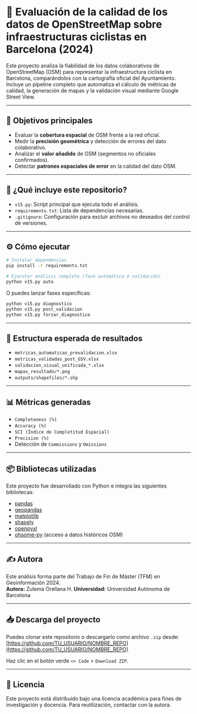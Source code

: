 # 🚴 Evaluación de la calidad de los datos de OpenStreetMap sobre infraestructuras ciclistas en Barcelona (2024)

Este proyecto analiza la fiabilidad de los datos colaborativos de OpenStreetMap (OSM) para representar la infraestructura ciclista en Barcelona, comparándolos con la cartografía oficial del Ayuntamiento. Incluye un pipeline completo que automatiza el cálculo de métricas de calidad, la generación de mapas y la validación visual mediante Google Street View.

---

## 📌 Objetivos principales

- Evaluar la **cobertura espacial** de OSM frente a la red oficial.
- Medir la **precisión geométrica** y detección de errores del dato colaborativo.
- Analizar el **valor añadido** de OSM (segmentos no oficiales confirmados).
- Detectar **patrones espaciales de error** en la calidad del dato OSM.

---

## 🧰 ¿Qué incluye este repositorio?

- `v15.py`: Script principal que ejecuta todo el análisis.
- `requirements.txt`: Lista de dependencias necesarias.
- `.gitignore`: Configuración para excluir archivos no deseados del control de versiones.

---

## ⚙️ Cómo ejecutar

```bash
# Instalar dependencias
pip install -r requirements.txt

# Ejecutar análisis completo (fase automática o validación)
python v15.py auto
```

O puedes lanzar fases específicas:

```bash
python v15.py diagnostico
python v15.py post_validacion
python v15.py forzar_diagnostico
```

---

## 📂 Estructura esperada de resultados

- `metricas_automaticas_prevalidacion.xlsx`
- `metricas_validadas_post_GSV.xlsx`
- `validacion_visual_unificada_*.xlsx`
- `mapas_resultado/*.png`
- `outputs/shapefiles/*.shp`

---

## 📊 Métricas generadas

- `Completeness (%)`
- `Accuracy (%)`
- `SCI (Índice de Completitud Espacial)`
- `Precision (%)`
- Detección de `Commissions` y `Omissions`

---

## 📦 Bibliotecas utilizadas

Este proyecto fue desarrollado con Python e integra las siguientes bibliotecas:

- [pandas](https://pandas.pydata.org/)
- [geopandas](https://geopandas.org/)
- [matplotlib](https://matplotlib.org/)
- [shapely](https://shapely.readthedocs.io/)
- [openpyxl](https://openpyxl.readthedocs.io/)
- [ohsome-py](https://github.com/GIScience/ohsome-py) (acceso a datos históricos OSM)

---

## ✍️ Autora

Este análisis forma parte del Trabajo de Fin de Máster (TFM) en Geoinformación 2024.  
**Autora:** Zulema Orellana H. 
**Universidad:** Universidad Autónoma de Barcelona

---

## 📥 Descarga del proyecto

Puedes clonar este repositorio o descargarlo como archivo `.zip` desde:  
[https://github.com/TU_USUARIO/NOMBRE_REPO](https://github.com/TU_USUARIO/NOMBRE_REPO)

Haz clic en el botón verde `<> Code` > `Download ZIP`.

---

## 📄 Licencia

Este proyecto está distribuido bajo una licencia académica para fines de investigación y docencia. Para reutilización, contactar con la autora.
